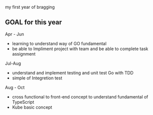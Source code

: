 my first year of bragging
## GOAL for this year ##

Apr - Jun
* learning to understand way of GO fundamental
* be able to Impliment project with team and be able to complete task assignment

Jul-Aug
* understand and implement testing and unit test Go with TDD
* simple of Integretion test

Aug - Oct
* cross functional to front-end concept to understand fundamental of TypeScript 
* Kube basic concept 
